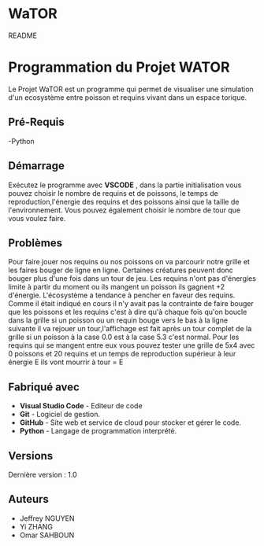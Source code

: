 # WaTOR

README

# Programmation du Projet WATOR

Le Projet WaTOR est un programme qui permet de visualiser une simulation d'un ecosystème entre poisson et requins vivant dans un espace torique. 

## Pré-Requis 

-Python

## Démarrage

Exécutez le programme avec **VSCODE** , dans la partie initialisation vous pouvez choisir le nombre de requins et de poissons, le temps de reproduction,l'énergie des requins et des poissons ainsi que la taille de l'environnement.
Vous pouvez également choisir le nombre de tour que vous voulez faire.

## Problèmes

Pour faire jouer nos requins ou nos poissons on va parcourir notre grille et les faires bouger de ligne en ligne. Certaines créatures peuvent donc bouger plus d'une fois dans un tour de jeu. 
Les requins n'ont pas d'énergies limite à partir du moment ou ils mangent un poisson ils gagnent +2 d'énergie.
L'écosystème a tendance à pencher en faveur des requins.
Comme il était indiqué en cours il n'y avait pas la contrainte de faire bouger que les poissons et les requins c'est à dire qu'à chaque fois qu'on boucle dans la grille si un poisson ou un requin bouge vers le bas à la ligne suivante il va rejouer un tour,l'affichage est fait après un tour complet de la grille si un poisson à la case 0.0 est à la case 5.3 c'est normal.
Pour les requins qui se mangent entre eux vous pouvez tester une grille de 5x4 avec 0 poissons et 20 requins et un temps de reproduction supérieur à leur énergie E ils vont mourrir à tour = E

## Fabriqué avec

- **Visual Studio Code** - Editeur de code
- **Git** - Logiciel de gestion.
- **GitHub** - Site web et service de cloud pour stocker et gérer le code.
- **Python** - Langage de programmation interprété.

## Versions

Dernière version : 1.0

## Auteurs

- Jeffrey NGUYEN 
- Yi ZHANG
- Omar SAHBOUN


